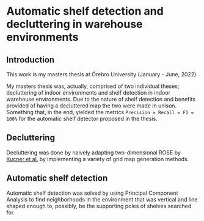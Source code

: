 # Automatic shelf detection and decluttering in warehouse environments
## Introduction
This work is my masters thesis at Örebro University (January - June, 2022).

My masters thesis was, actually, comprised of two individual theses; decluttering of indoor environments and shelf detection in indoor warehouse environments. Due to the nature of shelf detection and benefits provided of having a decluttered map the two were made in unison. Something that, in the end, yielded the metrics
`Precision = Recall = F1 = 100%` for the automatic shelf detector proposed in the thesis.

## Decluttering
Decluttering was done by naively adapting two-dimensional ROSE by [Kucner et al.](https://arxiv.org/pdf/2004.08794.pdf) by implementing a variety of grid map generation methods.

## Automatic shelf detection
Automatic shelf detection was solved by using Principal Component Analysis to find neighborhoods in the environment that was vertical and line shaped enough to, possibly, be the supporting poles of shelves searched for.